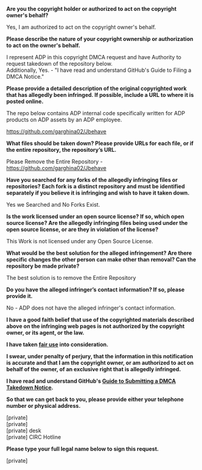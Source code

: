 **Are you the copyright holder or authorized to act on the copyright owner's behalf?**

Yes, I am authorized to act on the copyright owner's behalf.

**Please describe the nature of your copyright ownership or authorization to act on the owner's behalf.**

I represent ADP in this copyright DMCA request and have Authority to request takedown of the repository below.  
Additionally, Yes. - "I have read and understand GitHub's Guide to Filing a DMCA Notice."

**Please provide a detailed description of the original copyrighted work that has allegedly been infringed. If possible, include a URL to where it is posted online.**

The repo below contains ADP internal code specifically written for ADP products on ADP assets by an ADP employee.

https://github.com/garghina02/Jbehave

**What files should be taken down? Please provide URLs for each file, or if the entire repository, the repository’s URL.**

Please Remove the Entire Repository - https://github.com/garghina02/Jbehave

**Have you searched for any forks of the allegedly infringing files or repositories? Each fork is a distinct repository and must be identified separately if you believe it is infringing and wish to have it taken down.**

Yes we Searched and No Forks Exist.

**Is the work licensed under an open source license? If so, which open source license? Are the allegedly infringing files being used under the open source license, or are they in violation of the license?**

This Work is not licensed under any Open Source License.

**What would be the best solution for the alleged infringement? Are there specific changes the other person can make other than removal? Can the repository be made private?**

The best solution is to remove the Entire Repository

**Do you have the alleged infringer’s contact information? If so, please provide it.**

No - ADP does not have the alleged infringer's contact information.

**I have a good faith belief that use of the copyrighted materials described above on the infringing web pages is not authorized by the copyright owner, or its agent, or the law.**

**I have taken <a href="https://www.lumendatabase.org/topics/22">fair use</a> into consideration.**

**I swear, under penalty of perjury, that the information in this notification is accurate and that I am the copyright owner, or am authorized to act on behalf of the owner, of an exclusive right that is allegedly infringed.**

**I have read and understand GitHub's <a href="https://help.github.com/articles/guide-to-submitting-a-dmca-takedown-notice/">Guide to Submitting a DMCA Takedown Notice</a>.**

**So that we can get back to you, please provide either your telephone number or physical address.**

[private]  
[private]  
[private] desk  
[private] CIRC Hotline  

**Please type your full legal name below to sign this request.**

[private]
